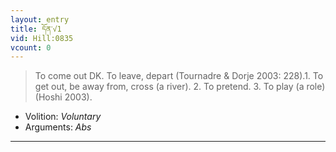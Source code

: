 ```yaml
---
layout: entry
title: དོན་√1
vid: Hill:0835
vcount: 0
---
```

> To come out DK\. To leave, depart (Tournadre & Dorje 2003: 228)\.1\. To get out, be away from, cross (a river)\. 2\. To pretend\. 3\. To play (a role) (Hoshi 2003)\.

* Volition: _Voluntary_
* Arguments: _Abs_

---

